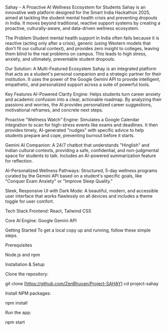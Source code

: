 Sahay - A Proactive AI Wellness Ecosystem for Students Sahay is an innovative web platform designed for the Smart India Hackathon 2025, aimed at tackling the student mental health crisis and preventing dropouts in India. It moves beyond traditional, reactive support systems by creating a proactive, culturally-aware, and data-driven wellness ecosystem.

The Problem Student mental health support in India often fails because it is reactive (acting only after a crisis), generic (using Western models that don't fit our cultural context), and provides zero insight to colleges, leaving them blind to the real problems on campus. This leads to high stress, anxiety, and ultimately, preventable student dropouts.

Our Solution: A Multi-Featured Ecosystem Sahay is an integrated platform that acts as a student's personal companion and a strategic partner for their institution. It uses the power of the Google Gemini API to provide intelligent, empathetic, and personalized support across a suite of powerful tools.

Key Features  AI-Powered Clarity Engine: Helps students turn career anxiety and academic confusion into a clear, actionable roadmap. By analyzing their passions and worries, the AI provides personalized career suggestions, motivational reframes, and concrete next steps.

Proactive "Wellness Watch" Engine: Simulates a Google Calendar integration to scan for high-stress events like exams and deadlines. It then provides timely, AI-generated "nudges" with specific advice to help students prepare and cope, preventing burnout before it starts.

Gemini AI Companion: A 24/7 chatbot that understands "Hinglish" and Indian cultural contexts, providing a safe, confidential, and non-judgmental space for students to talk. Includes an AI-powered summarization feature for reflection.

AI-Personalized Wellness Pathways: Structured, 5-day wellness programs curated by the Gemini API based on a student's specific goals, like "Conquer Exam Anxiety" or "Improve Sleep Quality."

Sleek, Responsive UI with Dark Mode: A beautiful, modern, and accessible user interface that works flawlessly on all devices and includes a theme toggle for user comfort.

Tech Stack Frontend: React, Tailwind CSS

Core AI Engine: Google Gemini API

Getting Started To get a local copy up and running, follow these simple steps.

Prerequisites

Node.js and npm

Installation & Setup

Clone the repository:

git clone [https://github.com/ZenBhuvan/Project-SAHAY] cd project-sahay

Install NPM packages:

npm install

Run the app:

npm start
